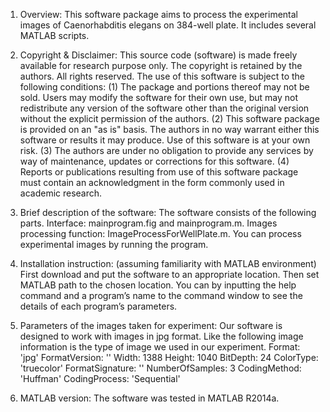 1. Overview:
This software package aims to process the experimental images of Caenorhabditis elegans on 384-well plate. It includes several MATLAB scripts. 

2. Copyright & Disclaimer:
This source code (software) is made freely available for research purpose only. The copyright is retained by the authors. All rights reserved.
The use of this software is subject to the following conditions:
(1) The package and portions thereof may not be sold. Users may modify the software for their own use, but may not redistribute any version of the software other than the original version without the explicit permission of the authors.
(2) This software package is provided on an "as is" basis. The authors in no way warrant either this software or results it may produce. Use of this software is at your own risk.
(3) The authors are under no obligation to provide any services by way of maintenance, updates or corrections for this software.
(4) Reports or publications resulting from use of this software package must contain an acknowledgment in the form commonly used in academic research.

3. Brief description of the software:
The software consists of the following parts.
Interface: mainprogram.fig and mainprogram.m. 
Images processing function: ImageProcessForWellPlate.m. 
You can process experimental images by running the program. 

4. Installation instruction: (assuming familiarity with MATLAB environment)
First download and put the software to an appropriate location. Then set MATLAB path to the chosen location. You can by inputting the help command and a program’s name to the command window to see the details of each program’s parameters. 

5. Parameters of the images taken for experiment:
Our software is designed to work with images in jpg format. Like the following image information is the type of image we used in our experiment. 
Format: 'jpg'
FormatVersion: ''
Width: 1388
Height: 1040
BitDepth: 24
ColorType: 'truecolor'
FormatSignature: ''
NumberOfSamples: 3
CodingMethod: 'Huffman'
CodingProcess: 'Sequential'

6. MATLAB version:
The software was tested in MATLAB R2014a. 


